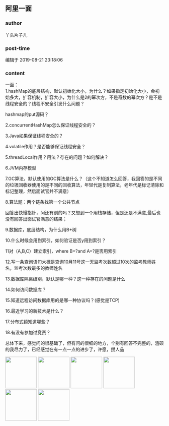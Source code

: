 ## 阿里一面
### author 
丫头片子儿
### post-time 

编辑于  2019-08-21 23:18:06
### content 
<div class="post-topic-des nc-post-content">
 <div>
  一面：
 </div>
 <div>
  1.hashMap的底层结构，默认初始化大小，为什么？如果指定初始化大小，会初始多大，扩容机制，扩容大小，为什么是2的幂次方，不是奇数的幂次方？是不是线程安全的？线程不安全引发什么问题？
 </div>
 <p>
  hashmap的put源码？
 </p>
 <p>
  2.concurrentHashMap怎么保证线程安全的？
 </p>
 <p>
  3.Java如果保证线程安全的？
 </p>
 <p>
  4.volatile作用？是否能够保证线程安全？
 </p>
 <p>
  5.threadLocal作用？用法？存在的问题？如何解决？
 </p>
 <p>
  6.JVM内存模型
 </p>
 <p>
  7.GC算法，默认使用的GC算法是什么？（这个不知道怎么回答，我回答的是不同的垃圾回收器使用的是不同的回收算法，年轻代是复制算法，老年代是标记清除和标记整理，然后面试官并不满意）
 </p>
 <p>
  8.算法题：两个链条找第一个公共节点
 </p>
 <p>
  回答出快慢指针，问还有别的吗？又想到一个用栈存储，但是还是不满意,最后也没有回答出面试官满意的结果；
 </p>
 <p>
  9.数据库，底层结构，为什么用B+树
 </p>
 <p>
  10.什么时候会用到索引，如何验证是否y用到索引？
 </p>
 <p>
  11对（A,B,C）建立索引，where B=?and A=?是否用索引
 </p>
 <p>
  12.写一条查询语句大概是查询10月11号这一天监考次数超过10次的监考教师姓名，监考次数最多的教师姓名
 </p>
 <p>
  13.数据库隔离级别，默认是哪一种？这一种存在的问题是什么
 </p>
 <p>
  14.如何访问数据库？
 </p>
 <p>
  15.知道远程访问数据库用的是哪一种协议吗？(感觉是TCP)
 </p>
 <p>
  16.最近学习的新技术是什么？
 </p>
 <p>
  17.分布式锁知道哪些？
 </p>
 <p>
  18.有没有参加过竞赛？
 </p>
 <p>
  总体下来，感觉问的很基础了，但有问的很细的地方，个别有回答不完整的，渣硕的我尽力了，已经感觉在有一点一点的进步了，许愿，攒人品
 </p>
 <img data-card-emoji="[来个offer]" height="100px" src="https://uploadfiles.nowcoder.com/images/20191018/63_1571399293050_586E508F161F26CE94633729AC56C602" width="100px"/>
 <img data-card-emoji="[来个offer]" height="100px" src="https://uploadfiles.nowcoder.com/images/20191018/63_1571399293050_586E508F161F26CE94633729AC56C602" width="100px"/>
 <img data-card-emoji="[来个offer]" height="100px" src="https://uploadfiles.nowcoder.com/images/20191018/63_1571399293050_586E508F161F26CE94633729AC56C602" width="100px"/>
 <img data-card-emoji="[来个offer]" height="100px" src="https://uploadfiles.nowcoder.com/images/20191018/63_1571399293050_586E508F161F26CE94633729AC56C602" width="100px"/>
 <img data-card-emoji="[来个offer]" height="100px" src="https://uploadfiles.nowcoder.com/images/20191018/63_1571399293050_586E508F161F26CE94633729AC56C602" width="100px"/>
 <img data-card-emoji="[来个offer]" height="100px" src="https://uploadfiles.nowcoder.com/images/20191018/63_1571399293050_586E508F161F26CE94633729AC56C602" width="100px"/>
</div>
